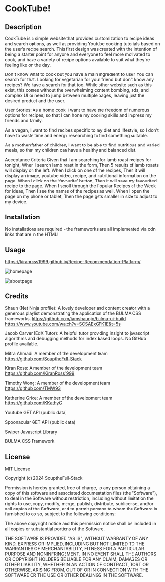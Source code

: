 # CookTube!

## Description
CookTube is a simple website that provides customization to recipe ideas and search options, as well as providing Youtube cooking tutorials based on the user’s recipe search. This first design was created with the intention of being a starter point for anyone and everyone to feel more motivated to cook, and have a variety of recipe options available to suit what they're feeling like on the day.

Don't know what to cook but you have a main ingredient to use? You can search for that. Looking for vegetarian for your friend but don't know any recipes? We have a search for that too. While other website such as this exist, this comes without the overwhelming content bombing, ads, and complex UI or need to jump between multiple pages, leaving just the desired product and the user.

User Stories:
As a home cook, 
I want to have the freedom of numerous options for recipes,
so that I can hone my cooking skills and impress my friends and family. 

As a vegan, 
I want to find recipes specific to my diet and lifestyle,
so I don’t have to waste time and energy researching to find something suitable. 

As a mother/father of children,
I want to be able to find nutritious and varied meals,
so that my children can have a healthy and balanced diet. 

Acceptance Criteria 
Given that I am searching for lamb roast recipes for tonight,
When I search lamb roast in the form, 
Then 5 results of lamb roasts will display on the left. 
When I click on one of the recipes, 
Then it will display an image, youtube video, recipe, and nutritional information on the page. 
When I click on the ‘favourite’ button, 
Then it will save my favourited recipe to the page. 
When I scroll through the Popular Recipes of the Week for ideas, 
Then I see the names of the recipes as well. 
When I open the page on my phone or tablet, 
Then the page gets smaller in size to adjust to my device.

## Installation
No installations are required - the frameworks are all implemented via cdn links that are in the HTML!

## Usage
https://kiranross1999.github.io/Recipe-Recommendation-Platform/

![homepage](https://github.com/KiranRoss1999/Recipe-Recommendation-Platform/assets/158979754/b8719923-08f9-4d27-b562-0fb8e47494cf)

![aboutpage](https://github.com/KiranRoss1999/Recipe-Recommendation-Platform/assets/158979754/4416284b-cfb4-4969-8f60-3fec2e528c83)


## Credits
Shaun (Net Ninja profile): A lovely developer and content creator with a generous playlist demonstrating the application of the BULMA CSS frameworks. https://github.com/iamshaunjp/bulma-ui-build https://www.youtube.com/watch?v=SCSAExGFK1E&t=5s

Jacob Carver (EdX Tutor): A helpful tutor providing insight to javascript algorithms and debugging methods for index based loops. No GitHub profile available.

Mitra Ahmadi: A member of the development team https://github.com/SouptheFull-Stack

Kiran Ross: A member of the development team https://github.com/KiranRoss1999

Timothy Wong: A member of the development team https://github.com/TMW93

Katherine Grice: A member of the development team https://github.com/KKathyG

Youtube GET API (public data)

Spoonacular GET API (public data)

Swiper Javascript Library

BULMA CSS Framework

## License
MIT License

Copyright (c) 2024 SouptheFull-Stack

Permission is hereby granted, free of charge, to any person obtaining a copy of this software and associated documentation files (the "Software"), to deal in the Software without restriction, including without limitation the rights to use, copy, modify, merge, publish, distribute, sublicense, and/or sell copies of the Software, and to permit persons to whom the Software is furnished to do so, subject to the following conditions:

The above copyright notice and this permission notice shall be included in all copies or substantial portions of the Software.

THE SOFTWARE IS PROVIDED "AS IS", WITHOUT WARRANTY OF ANY KIND, EXPRESS OR IMPLIED, INCLUDING BUT NOT LIMITED TO THE WARRANTIES OF MERCHANTABILITY, FITNESS FOR A PARTICULAR PURPOSE AND NONINFRINGEMENT. IN NO EVENT SHALL THE AUTHORS OR COPYRIGHT HOLDERS BE LIABLE FOR ANY CLAIM, DAMAGES OR OTHER LIABILITY, WHETHER IN AN ACTION OF CONTRACT, TORT OR OTHERWISE, ARISING FROM, OUT OF OR IN CONNECTION WITH THE SOFTWARE OR THE USE OR OTHER DEALINGS IN THE SOFTWARE.
